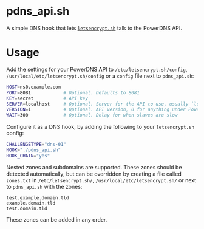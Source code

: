# pdns_api.sh
A simple DNS hook that lets [`letsencrypt.sh`][le.sh] talk to the PowerDNS API.

# Usage
Add the settings for your PowerDNS API to
`/etc/letsencrypt.sh/config`, `/usr/local/etc/letsencrypt.sh/config`
or a `config` file next to `pdns_api.sh`:

```sh
HOST=ns0.example.com
PORT=8081            # Optional. Defaults to 8081
KEY=secret           # API key
SERVER=localhost     # Optional. Server for the API to use, usually `localhost`
VERSION=1            # Optional. API version, 0 for anything under PowerDNS 4
WAIT=300             # Optional. Delay for when slaves are slow
```

Configure it as a DNS hook, by adding the following to your `letsencrypt.sh` config:

```sh
CHALLENGETYPE="dns-01"
HOOK="./pdns_api.sh"
HOOK_CHAIN="yes"
```

Nested zones and subdomains are supported.
These zones should be detected automatically,
but can be overridden by creating a file called `zones.txt` in
`/etc/letsencrypt.sh/`, `/usr/local/etc/letsencrypt.sh/` or next to `pdns_api.sh` with the zones:

```
test.example.domain.tld
example.domain.tld
test.domain.tld
```

These zones can be added in any order.

[le.sh]: https://github.com/lukas2511/letsencrypt.sh
